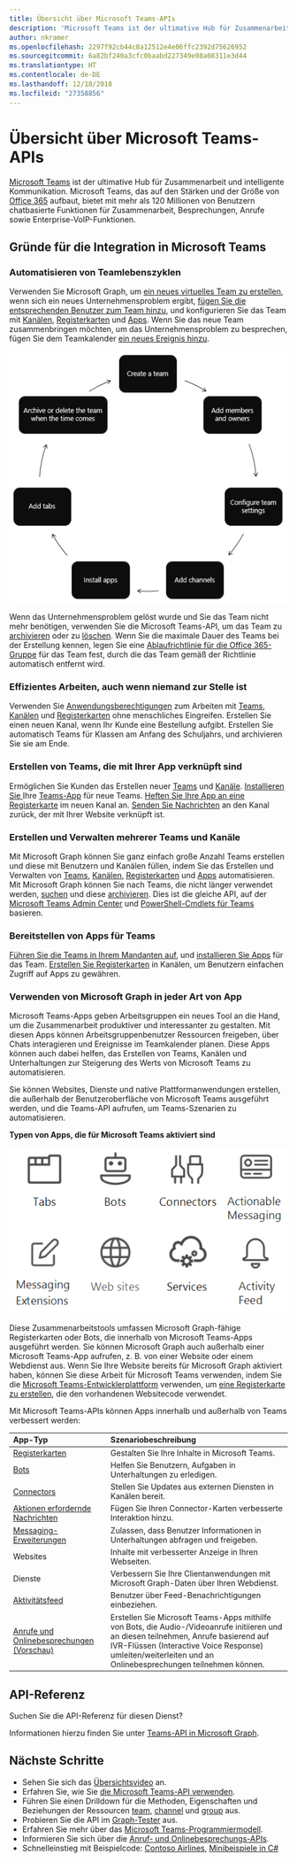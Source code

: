 ```yaml
---
title: Übersicht über Microsoft Teams-APIs
description: 'Microsoft Teams ist der ultimative Hub für Zusammenarbeit und intelligente Kommunikation. '
author: nkramer
ms.openlocfilehash: 2297f92cb44c8a12512e4e06ffc2392d75626952
ms.sourcegitcommit: 6a82bf240a3cfc0baabd227349e08a08311e3d44
ms.translationtype: HT
ms.contentlocale: de-DE
ms.lasthandoff: 12/18/2018
ms.locfileid: "27358856"
---
```

# <a name="microsoft-teams-api-overview"></a>Übersicht über Microsoft Teams-APIs

[Microsoft Teams](https://products.office.com/microsoft-teams) ist der ultimative Hub für Zusammenarbeit und intelligente Kommunikation. Microsoft Teams, das auf den Stärken und der Größe von [Office 365](https://products.office.com/) aufbaut, bietet mit mehr als 120 Millionen von Benutzern chatbasierte Funktionen für Zusammenarbeit, Besprechungen, Anrufe sowie Enterprise-VoIP-Funktionen.

## <a name="why-integrate-with-microsoft-teams"></a>Gründe für die Integration in Microsoft Teams

### <a name="automate-team-lifecycles"></a>Automatisieren von Teamlebenszyklen

Verwenden Sie Microsoft Graph, um [ein neues virtuelles Team zu erstellen](/graph/api/team-put-teams?view=graph-rest-1.0), wenn sich ein neues Unternehmensproblem ergibt, [fügen Sie die entsprechenden Benutzer zum Team hinzu](/graph/api/group-post-members?view=graph-rest-1.0), und konfigurieren Sie das Team mit [Kanälen](/graph/api/channel-post?view=graph-rest-1.0), [Registerkarten](/graph/api/teamstab-add?view=graph-rest-1.0) und [Apps](/graph/api/teamsappinstallation-add?view=graph-rest-1.0).
Wenn Sie das neue Team zusammenbringen möchten, um das Unternehmensproblem zu besprechen, fügen Sie dem Teamkalender [ein neues Ereignis hinzu](/graph/api/group-post-events?view=graph-rest-1.0).

![Automatisieren Sie Teamlebenszyklen, indem Sie ein Team erstellen, Mitglieder und Besitzer hinzufügen, Teameinstellungen konfigurieren, Kanäle hinzufügen, Apps installieren, Registerkarten hinzufügen und das Team zum entsprechenden Zeitpunkt archivieren oder löschen.](images/teams-lifecycle.png)

Wenn das Unternehmensproblem gelöst wurde und Sie das Team nicht mehr benötigen, verwenden Sie die Microsoft Teams-API, um das Team zu [archivieren](/graph/api/team-archive?view=graph-rest-1.0) oder zu [löschen](/graph/api/group-delete?view=graph-rest-1.0). Wenn Sie die maximale Dauer des Teams bei der Erstellung kennen, legen Sie eine [Ablaufrichtlinie für die Office 365-Gruppe](https://support.office.com/en-us/article/office-365-group-expiration-policy-8d253fe5-0e09-4b3c-8b5e-f48def064733?ui=en-US&rs=en-US&ad=US) für das Team fest, durch die das Team gemäß der Richtlinie automatisch entfernt wird.

### <a name="get-work-done-even-when-no-one-is-around"></a>Effizientes Arbeiten, auch wenn niemand zur Stelle ist

Verwenden Sie [Anwendungsberechtigungen](permissions-reference.md) zum Arbeiten mit [Teams](/graph/api/resources/team?view=graph-rest-1.0), [Kanälen](/graph/api/resources/channel?view=graph-rest-1.0) und [Registerkarten](/graph/api/resources/teamstab?view=graph-rest-1.0) ohne menschliches Eingreifen. Erstellen Sie einen neuen Kanal, wenn Ihr Kunde eine Bestellung aufgibt.
Erstellen Sie automatisch Teams für Klassen am Anfang des Schuljahrs, und archivieren Sie sie am Ende.

### <a name="create-teams-linked-to-your-app"></a>Erstellen von Teams, die mit Ihrer App verknüpft sind

Ermöglichen Sie Kunden das Erstellen neuer [Teams](/graph/api/resources/team?view=graph-rest-1.0) und [Kanäle](/graph/api/resources/channel?view=graph-rest-1.0). 
[Installieren Sie ](/graph/api/teamsappinstallation-add?view=graph-rest-1.0) Ihre [Teams-App](https://docs.microsoft.com/de-DE/microsoftteams/platform/#pivot=home&panel=home-all) für neue Teams. 
[Heften Sie Ihre App an eine Registerkarte](/graph/api/teamstab-add?view=graph-rest-1.0) im neuen Kanal an. 
[Senden Sie Nachrichten](/graph/api/channel-post-chatthreads?view=graph-rest-beta) an den Kanal zurück, der mit Ihrer Website verknüpft ist.

### <a name="create-and-manage-multiple-teams-and-channels"></a>Erstellen und Verwalten mehrerer Teams und Kanäle

Mit Microsoft Graph können Sie ganz einfach große Anzahl Teams erstellen und diese mit Benutzern und Kanälen füllen, indem Sie das Erstellen und Verwalten von [Teams](/graph/api/resources/team?view=graph-rest-1.0), [Kanälen](/graph/api/resources/channel?view=graph-rest-1.0), [Registerkarten](/graph/api/resources/teamstab?view=graph-rest-1.0) und [Apps](/graph/api/resources/teamsapp?view=graph-rest-1.0) automatisieren.
Mit Microsoft Graph können Sie nach Teams, die nicht länger verwendet werden, [suchen](teams-list-all-teams.md) und diese [archivieren](/graph/api/team-archive?view=graph-rest-1.0). Dies ist die gleiche API, auf der [Microsoft Teams Admin Center](https://docs.microsoft.com/de-DE/microsoftteams/enable-features-office-365) und [PowerShell-Cmdlets für Teams](https://docs.microsoft.com/de-DE/microsoftteams/teams-powershell-overview) basieren.

### <a name="deploy-apps-to-teams"></a>Bereitstellen von Apps für Teams

[Führen Sie die Teams in Ihrem Mandanten auf](teams-list-all-teams.md), und [installieren Sie Apps](/graph/api/teamsappinstallation-add?view=graph-rest-1.0) für das Team. 
[Erstellen Sie Registerkarten](/graph/api/teamstab-add?view=graph-rest-1.0) in Kanälen, um Benutzern einfachen Zugriff auf Apps zu gewähren.

### <a name="use-microsoft-graph-in-any-kind-of-app"></a>Verwenden von Microsoft Graph in jeder Art von App

Microsoft Teams-Apps geben Arbeitsgruppen ein neues Tool an die Hand, um die Zusammenarbeit produktiver und interessanter zu gestalten. Mit diesen Apps können Arbeitsgruppenbenutzer Ressourcen freigeben, über Chats interagieren und Ereignisse im Teamkalender planen. Diese Apps können auch dabei helfen, das Erstellen von Teams, Kanälen und Unterhaltungen zur Steigerung des Werts von Microsoft Teams zu automatisieren.

Sie können Websites, Dienste und native Plattformanwendungen erstellen, die außerhalb der Benutzeroberfläche von Microsoft Teams ausgeführt werden, und die Teams-API aufrufen, um Teams-Szenarien zu automatisieren.

**Typen von Apps, die für Microsoft Teams aktiviert sind**

![Rufen Sie die Microsoft Teams-API von Registerkarten, Bots, Websites und Diensten auf.](images/teamsappendpoints.png)

Diese Zusammenarbeitstools umfassen Microsoft Graph-fähige Registerkarten oder Bots, die innerhalb von Microsoft Teams-Apps ausgeführt werden. Sie können Microsoft Graph auch außerhalb einer Microsoft Teams-App aufrufen, z. B. von einer Website oder einem Webdienst aus. Wenn Sie Ihre Website bereits für Microsoft Graph aktiviert haben, können Sie diese Arbeit für Microsoft Teams verwenden, indem Sie die [Microsoft Teams-Entwicklerplattform](https://docs.microsoft.com/de-DE/microsoftteams/platform/#pivot=home&panel=home-all) verwenden, um [eine Registerkarte zu erstellen](https://docs.microsoft.com/de-DE/microsoftteams/platform/concepts/tabs/tabs-overview), die den vorhandenen Websitecode verwendet.

Mit Microsoft Teams-APIs können Apps innerhalb und außerhalb von Teams verbessert werden:

|App-Typ|Szenariobeschreibung|
|:-------|:-------------------|
| [Registerkarten](https://docs.microsoft.com/de-DE/microsoftteams/platform/concepts/tabs/tabs-overview) |Gestalten Sie Ihre Inhalte in Microsoft Teams.|
| [Bots](https://docs.microsoft.com/de-DE/microsoftteams/platform/concepts/bots/bots-overview) |Helfen Sie Benutzern, Aufgaben in Unterhaltungen zu erledigen.|
| [Connectors](https://docs.microsoft.com/de-DE/microsoftteams/platform/concepts/connectors/connectors) |Stellen Sie Updates aus externen Diensten in Kanälen bereit.|
| [Aktionen erfordernde Nachrichten](https://docs.microsoft.com/de-DE/microsoftteams/platform/concepts/cards/cards) |Fügen Sie Ihren Connector-Karten verbesserte Interaktion hinzu.|
| [Messaging-Erweiterungen](https://docs.microsoft.com/de-DE/microsoftteams/platform/concepts/messaging-extensions) |Zulassen, dass Benutzer Informationen in Unterhaltungen abfragen und freigeben.|
|Websites| Inhalte mit verbesserter Anzeige in Ihren Webseiten.|
|Dienste|Verbessern Sie Ihre Clientanwendungen mit Microsoft Graph-Daten über Ihren Webdienst.|
| [Aktivitätsfeed](https://docs.microsoft.com/de-DE/microsoftteams/platform/concepts/activity-feed)|Benutzer über Feed-Benachrichtigungen einbeziehen.|
| [Anrufe und Onlinebesprechungen (Vorschau)](/graph/api/resources/calls-api-overview?view=graph-rest-beta) |Erstellen Sie Microsoft Teams-Apps mithilfe von Bots, die Audio-/Videoanrufe initiieren und an diesen teilnehmen, Anrufe basierend auf IVR-Flüssen (Interactive Voice Response) umleiten/weiterleiten und an Onlinebesprechungen teilnehmen können.|

## <a name="api-reference"></a>API-Referenz

Suchen Sie die API-Referenz für diesen Dienst?

Informationen hierzu finden Sie unter [Teams-API in Microsoft Graph](/graph/api/resources/teams-api-overview?view=graph-rest-1.0).

## <a name="next-steps"></a>Nächste Schritte

- Sehen Sie sich das [Übersichtsvideo](http://aka.ms/teamsgraph/v1/video) an.
- Erfahren Sie, wie Sie [die Microsoft Teams-API verwenden](/graph/api/resources/teams-api-overview?view=graph-rest-1.0).
- Führen Sie einen Drilldown für die Methoden, Eigenschaften und Beziehungen der Ressourcen [team](/graph/api/resources/team?view=graph-rest-1.0), [channel](/graph/api/resources/channel?view=graph-rest-1.0) und [group](/graph/api/resources/group?view=graph-rest-1.0) aus.
- Probieren Sie die API im [Graph-Tester](https://developer.microsoft.com/graph/graph-explorer) aus.
- Erfahren Sie mehr über das [Microsoft Teams-Programmiermodell](https://docs.microsoft.com/de-DE/microsoftteams/platform/concepts/concepts-overview).
- Informieren Sie sich über die [Anruf- und Onlinebesprechungs-APIs](/graph/api/resources/calls-api-overview?view=graph-rest-beta).
- Schnelleinstieg mit Beispielcode: [Contoso Airlines](https://github.com/microsoftgraph/contoso-airlines-teams-sample), [Minibeispiele in C#](https://github.com/microsoftgraph/csharp-teams-sample-graph)
